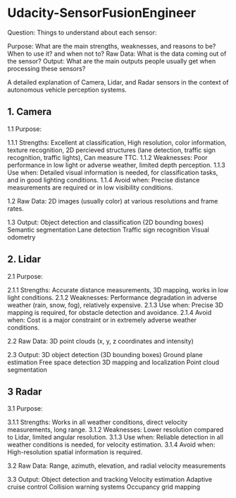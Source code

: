 # Udacity-SensorFusionEngineer

Question: Things to understand about each sensor:

Purpose: What are the main strengths, weaknesses, and reasons to be? When to use it? and when not to?
Raw Data: What is the data coming out of the sensor?
Output: What are the main outputs people usually get when processing these sensors?

A detailed explanation of Camera, Lidar, and Radar sensors in the context of autonomous vehicle perception systems.

## 1. Camera

1.1 Purpose:

1.1.1 Strengths: Excellent at classification, High resolution, color information, texture recognition, 2D percieved structures (lane detection, traffic sign recognition, traffic lights), Can measure TTC. 
1.1.2 Weaknesses: Poor performance in low light or adverse weather, limited depth perception.
1.1.3 Use when: Detailed visual information is needed, for classification tasks, and in good lighting conditions.
1.1.4 Avoid when: Precise distance measurements are required or in low visibility conditions.

1.2 Raw Data:
2D images (usually color) at various resolutions and frame rates.

1.3 Output:
Object detection and classification (2D bounding boxes)
Semantic segmentation
Lane detection
Traffic sign recognition
Visual odometry

## 2. Lidar

2.1 Purpose:

2.1.1 Strengths: Accurate distance measurements, 3D mapping, works in low light conditions.
2.1.2 Weaknesses: Performance degradation in adverse weather (rain, snow, fog), relatively expensive.
2.1.3 Use when: Precise 3D mapping is required, for obstacle detection and avoidance.
2.1.4 Avoid when: Cost is a major constraint or in extremely adverse weather conditions.

2.2 Raw Data:
3D point clouds (x, y, z coordinates and intensity)

2.3 Output:
3D object detection (3D bounding boxes)
Ground plane estimation
Free space detection
3D mapping and localization
Point cloud segmentation

## 3 Radar

3.1 Purpose:

3.1.1 Strengths: Works in all weather conditions, direct velocity measurements, long range.
3.1.2 Weaknesses: Lower resolution compared to Lidar, limited angular resolution.
3.1.3 Use when: Reliable detection in all weather conditions is needed, for velocity estimation.
3.1.4 Avoid when: High-resolution spatial information is required.

3.2 Raw Data:
Range, azimuth, elevation, and radial velocity measurements

3.3 Output:
Object detection and tracking
Velocity estimation
Adaptive cruise control
Collision warning systems
Occupancy grid mapping
